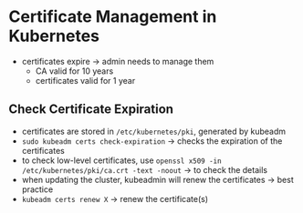 # Certificate Management in Kubernetes
- certificates expire -> admin needs to manage them
  - CA valid for 10 years
  - certificates valid for 1 year

## Check Certificate Expiration
- certificates are stored in `/etc/kubernetes/pki`, generated by kubeadm
- `sudo kubeadm certs check-expiration` -> checks the expiration of the certificates
- to check low-level certificates, use `openssl x509 -in /etc/kubernetes/pki/ca.crt -text -noout` -> to check the details
- when updating the cluster, kubeadmin will renew the certificates -> best practice
- `kubeadm certs renew X` -> renew the certificate(s)
